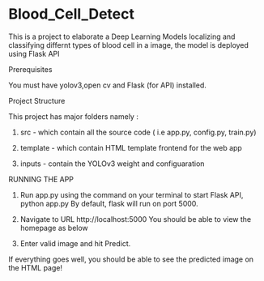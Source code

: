# Blood_Cell_Detect

This is a project to elaborate a Deep Learning Models localizing and classifying differnt types of blood cell in a image, the model is deployed using Flask API

Prerequisites

You must have yolov3,open cv and Flask (for API) installed.

Project Structure

This project has major folders namely :

1.  src - which contain all the source code ( i.e app.py, config.py, train.py)

2.  template -  which contain HTML template frontend for the web app

3.  inputs -  contain the YOLOv3 weight and configuaration

RUNNING THE APP

1.  Run app.py using the command on your terminal to start Flask API, python app.py 
By default, flask will run on port 5000.

2.  Navigate to URL http://localhost:5000 You should be able to view the homepage as below

3.  Enter valid image and hit Predict.

If everything goes well, you should be able to see the predicted image on the HTML page! 
